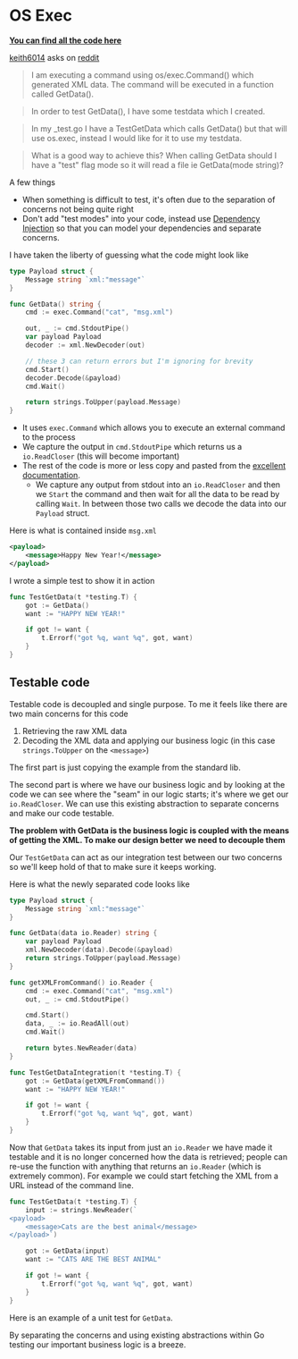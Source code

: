 # OS Exec

**[You can find all the code here](https://github.com/quii/learn-go-with-tests/tree/main/q-and-a/os-exec)**

[keith6014](https://www.reddit.com/user/keith6014) asks on [reddit](https://www.reddit.com/r/golang/comments/aaz8ji/testdata_and_function_setup_help/)

> I am executing a command using os/exec.Command() which generated XML data. The command will be executed in a function called GetData().

> In order to test GetData(), I have some testdata which I created.

> In my _test.go I have a TestGetData which calls GetData() but that will use os.exec, instead I would like for it to use my testdata.

> What is a good way to achieve this? When calling GetData should I have a "test" flag mode so it will read a file ie GetData(mode string)?

A few things

- When something is difficult to test, it's often due to the separation of concerns not being quite right
- Don't add "test modes" into your code, instead use [Dependency Injection](/dependency-injection.md) so that you can model your dependencies and separate concerns.

I have taken the liberty of guessing what the code might look like

```go
type Payload struct {
	Message string `xml:"message"`
}

func GetData() string {
	cmd := exec.Command("cat", "msg.xml")

	out, _ := cmd.StdoutPipe()
	var payload Payload
	decoder := xml.NewDecoder(out)

	// these 3 can return errors but I'm ignoring for brevity
	cmd.Start()
	decoder.Decode(&payload)
	cmd.Wait()

	return strings.ToUpper(payload.Message)
}
```

- It uses `exec.Command` which allows you to execute an external command to the process
- We capture the output in `cmd.StdoutPipe` which returns us a `io.ReadCloser` (this will become important)
- The rest of the code is more or less copy and pasted from the [excellent documentation](https://golang.org/pkg/os/exec/#example_Cmd_StdoutPipe).
    - We capture any output from stdout into an `io.ReadCloser` and then we `Start` the command and then wait for all the data to be read by calling `Wait`. In between those two calls we decode the data into our `Payload` struct.

Here is what is contained inside `msg.xml`

```xml
<payload>
    <message>Happy New Year!</message>
</payload>
```

I wrote a simple test to show it in action

```go
func TestGetData(t *testing.T) {
	got := GetData()
	want := "HAPPY NEW YEAR!"

	if got != want {
		t.Errorf("got %q, want %q", got, want)
	}
}
```

## Testable code

Testable code is decoupled and single purpose. To me it feels like there are two main concerns for this code

1. Retrieving the raw XML data
2. Decoding the XML data and applying our business logic (in this case `strings.ToUpper` on the `<message>`)

The first part is just copying the example from the standard lib.

The second part is where we have our business logic and by looking at the code we can see where the "seam" in our logic starts; it's where we get our `io.ReadCloser`. We can use this existing abstraction to separate concerns and make our code testable.

**The problem with GetData is the business logic is coupled with the means of getting the XML. To make our design better we need to decouple them**

Our `TestGetData` can act as our integration test between our two concerns so we'll keep hold of that to make sure it keeps working.

Here is what the newly separated code looks like

```go
type Payload struct {
	Message string `xml:"message"`
}

func GetData(data io.Reader) string {
	var payload Payload
	xml.NewDecoder(data).Decode(&payload)
	return strings.ToUpper(payload.Message)
}

func getXMLFromCommand() io.Reader {
	cmd := exec.Command("cat", "msg.xml")
	out, _ := cmd.StdoutPipe()

	cmd.Start()
	data, _ := io.ReadAll(out)
	cmd.Wait()

	return bytes.NewReader(data)
}

func TestGetDataIntegration(t *testing.T) {
	got := GetData(getXMLFromCommand())
	want := "HAPPY NEW YEAR!"

	if got != want {
		t.Errorf("got %q, want %q", got, want)
	}
}
```

Now that `GetData` takes its input from just an `io.Reader` we have made it testable and it is no longer concerned how the data is retrieved; people can re-use the function with anything that returns an `io.Reader` (which is extremely common). For example we could start fetching the XML from a URL instead of the command line.

```go
func TestGetData(t *testing.T) {
	input := strings.NewReader(`
<payload>
    <message>Cats are the best animal</message>
</payload>`)

	got := GetData(input)
	want := "CATS ARE THE BEST ANIMAL"

	if got != want {
		t.Errorf("got %q, want %q", got, want)
	}
}

```

Here is an example of a unit test for `GetData`.

By separating the concerns and using existing abstractions within Go testing our important business logic is a breeze.
